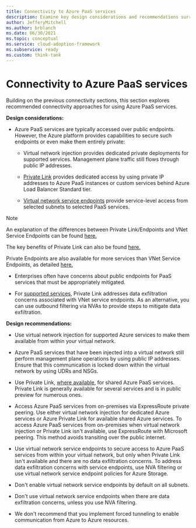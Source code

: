 ```yaml
---
title: Connectivity to Azure PaaS services
description: Examine key design considerations and recommendations surrounding connectivity to Azure platform as a service technologies.
author: JefferyMitchell
ms.author: brblanch
ms.date: 06/30/2021
ms.topic: conceptual
ms.service: cloud-adoption-framework
ms.subservice: ready
ms.custom: think-tank
---
```


# Connectivity to Azure PaaS services

Building on the previous connectivity sections, this section explores recommended connectivity approaches for using Azure PaaS services.

**Design considerations:**

- Azure PaaS services are typically accessed over public endpoints. However, the Azure platform provides capabilities to secure such endpoints or even make them entirely private:

  - Virtual network injection provides dedicated private deployments for supported services. Management plane traffic still flows through public IP addresses.

  - [Private Link](/azure/private-link/private-endpoint-overview#private-link-resource) provides dedicated access by using private IP addresses to Azure PaaS instances or custom services behind Azure Load Balancer Standard tier.

  - [Virtual network service endpoints](/azure/virtual-network/virtual-network-service-endpoints-overview) provide service-level access from selected subnets to selected PaaS services.

>[!NOTE]
 > An explanation of the differences between Private Link/Endpoints and VNet Service Endpoints can be found [here.](/azure/private-link/private-link-faq#what-is-the-difference-between-service-endpoints-and-private-endpoints-)
 >
 > The key benefits of Private Link can also be found [here.](/azure/private-link/private-link-overview#key-benefits) 
 >
 > Private Endpoints are also available for more services than VNet Service Endpoints, as detailed [here.](/azure/private-link/private-link-overview#availability)

- Enterprises often have concerns about public endpoints for PaaS services that must be appropriately mitigated.

- For [supported services](/azure/private-link/private-link-overview#availability), Private Link addresses data exfiltration concerns associated with VNet service endpoints. As an alternative, you can use outbound filtering via NVAs to provide steps to mitigate data exfiltration.

**Design recommendations:**

- Use virtual network injection for supported Azure services to make them available from within your virtual network.

- Azure PaaS services that have been injected into a virtual network still perform management plane operations by using public IP addresses. Ensure that this communication is locked down within the virtual network by using UDRs and NSGs.

- Use Private Link, [where available](/azure/private-link/private-link-overview#availability), for shared Azure PaaS services. Private Link is generally available for several services and is in public preview for numerous ones.

- Access Azure PaaS services from on-premises via ExpressRoute private peering. Use either virtual network injection for dedicated Azure services or Azure Private Link for available shared Azure services. To access Azure PaaS services from on-premises when virtual network injection or Private Link isn't available, use ExpressRoute with Microsoft peering. This method avoids transiting over the public internet.

- Use virtual network service endpoints to secure access to Azure PaaS services from within your virtual network, but only when Private Link isn't available and there are no data exfiltration concerns. To address data exfiltration concerns with service endpoints, use NVA filtering or use virtual network service endpoint policies for Azure Storage.

- Don't enable virtual network service endpoints by default on all subnets.

- Don't use virtual network service endpoints when there are data exfiltration concerns, unless you use NVA filtering.

- We don't recommend that you implement forced tunneling to enable communication from Azure to Azure resources.
